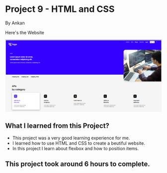 # Project 9 - HTML and CSS

By Ankan

Here's the Website

![Completed Website](./screen-shots/01.png)

## What I learned from this Project?

- This project was a very good learning experience for me.
- I learned how to use HTML and CSS to create a beutiful website.
- In this project I learn about flexbox and how to position items.

## This project took around 6 hours to complete.
